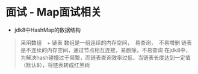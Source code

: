 # 面试 - Map面试相关

- jdk8中HashMap的数据结构
> 采用数组　+ 链表
> 数组是一组连续的内存空间，　易查询，　不易增删
> 链表是不连续的内存空间，通过节点相互连接，易删除，不易查询
> 在jdk8中，为解决hash碰撞过于频繁，而链表查询效率过低，当链表长度达到一定值（默认8），将链表转成红黑树


